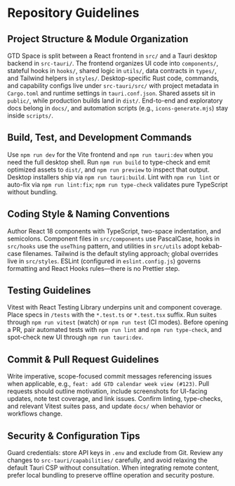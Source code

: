 # Repository Guidelines

## Project Structure & Module Organization
GTD Space is split between a React frontend in `src/` and a Tauri desktop backend in `src-tauri/`. The frontend organizes UI code into `components/`, stateful hooks in `hooks/`, shared logic in `utils/`, data contracts in `types/`, and Tailwind helpers in `styles/`. Desktop-specific Rust code, commands, and capability configs live under `src-tauri/src/` with project metadata in `Cargo.toml` and runtime settings in `tauri.conf.json`. Shared assets sit in `public/`, while production builds land in `dist/`. End-to-end and exploratory docs belong in `docs/`, and automation scripts (e.g., `icons-generate.mjs`) stay inside `scripts/`.

## Build, Test, and Development Commands
Use `npm run dev` for the Vite frontend and `npm run tauri:dev` when you need the full desktop shell. Run `npm run build` to type-check and emit optimized assets to `dist/`, and `npm run preview` to inspect that output. Desktop installers ship via `npm run tauri:build`. Lint with `npm run lint` or auto-fix via `npm run lint:fix`; `npm run type-check` validates pure TypeScript without bundling.

## Coding Style & Naming Conventions
Author React 18 components with TypeScript, two-space indentation, and semicolons. Component files in `src/components` use PascalCase, hooks in `src/hooks` use the `useThing` pattern, and utilities in `src/utils` adopt kebab-case filenames. Tailwind is the default styling approach; global overrides live in `src/styles`. ESLint (configured in `eslint.config.js`) governs formatting and React Hooks rules—there is no Prettier step.

## Testing Guidelines
Vitest with React Testing Library underpins unit and component coverage. Place specs in `/tests` with the `*.test.ts` or `*.test.tsx` suffix. Run suites through `npm run vitest` (watch) or `npm run test` (CI modes). Before opening a PR, pair automated tests with `npm run lint` and `npm run type-check`, and spot-check new UI through `npm run tauri:dev`.

## Commit & Pull Request Guidelines
Write imperative, scope-focused commit messages referencing issues when applicable, e.g., `feat: add GTD calendar week view (#123)`. Pull requests should outline motivation, include screenshots for UI-facing updates, note test coverage, and link issues. Confirm linting, type-checks, and relevant Vitest suites pass, and update `docs/` when behavior or workflows change.

## Security & Configuration Tips
Guard credentials: store API keys in `.env` and exclude from Git. Review any changes to `src-tauri/capabilities/` carefully, and avoid relaxing the default Tauri CSP without consultation. When integrating remote content, prefer local bundling to preserve offline operation and security posture.
